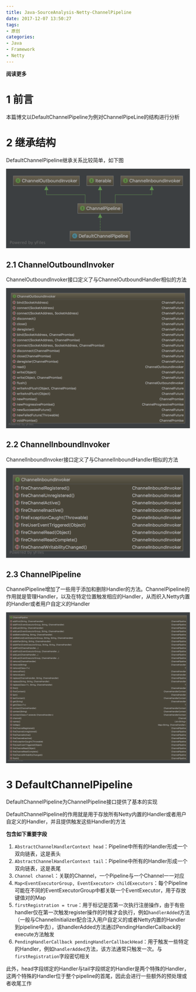 ```yaml
---
title: Java-SourceAnalysis-Netty-ChannelPipeline
date: 2017-12-07 13:50:27
tags: 
- 原创
categories: 
- Java
- Framework
- Netty
---
```


**阅读更多**

<!--more-->

# 1 前言

本篇博文以DefaultChannelPipeline为例对ChannelPipeLine的结构进行分析

# 2 继承结构

DefaultChannelPipeline继承关系比较简单，如下图

![DefaultChannelPipeline](/images/Java-SourceAnalysis-Netty-ChannelPipeline/DefaultChannelPipeline.png)

## 2.1 ChannelOutboundInvoker

ChannelOutboundInvoker接口定义了与ChannelOutboundHandler相似的方法

![ChannelOutboundInvoker](/images/Java-SourceAnalysis-Netty-ChannelPipeline/ChannelOutboundInvoker.png)

## 2.2 ChannelInboundInvoker

ChannelInboundInvoker接口定义了与ChannelInboundHandler相似的方法

![ChannelInboundInvoker](/images/Java-SourceAnalysis-Netty-ChannelPipeline/ChannelInboundInvoker.png)

## 2.3 ChannelPipeline

ChannelPipeline增加了一些用于添加和删除Handler的方法。ChannelPipeline的作用就是管理Handler，以及在特定位置触发相应的Handler，从而织入Netty内置的Handler或者用户自定义的Handler

![ChannelPipeline](/images/Java-SourceAnalysis-Netty-ChannelPipeline/ChannelPipeline.png)

# 3 DefaultChannelPipeline

DefaultChannelPipeline为ChannelPipeline接口提供了基本的实现

DefaultChannelPipeline的作用就是用于存放所有Netty内置的Handler或者用户自定义的Handler，并且提供触发这些Handler的方法

**包含如下重要字段**

1. `AbstractChannelHandlerContext head`：Pipeline中所有的Handler形成一个双向链表，这是表头
1. `AbstractChannelHandlerContext tail`：Pipeline中所有的Handler形成一个双向链表，这是表尾
1. `Channel channel`：关联的Channel，一个Pipeline与一个Channel一一对应
1. `Map<EventExecutorGroup, EventExecutor> childExecutors`：每个Pipeline可能在不同的EventExecutorGroup中都关联一个EventExecutor，用于存放键值对的Map
1. `firstRegistration = true`：用于标记是否第一次执行注册操作，由于有些handler仅在第一次触发register操作的时候才会执行，例如`handlerAdded`方法（一般与ChannelInitializer配合注入用户自定义的或者Netty内置的Handler到pipeline中去），该handlerAdded方法通过PendingHandlerCallback的execute方法触发
1. `PendingHandlerCallback pendingHandlerCallbackHead`：用于触发一些特定的Handler，例如`handlerAdded`方法，该方法通常只触发一次。与`firstRegistration`字段密切相关

此外，head字段绑定的Handler与tail字段绑定的Handler是两个特殊的Handler，这两个特殊的Handler位于整个pipeline的首尾，因此会进行一些额外的预处理或者收尾工作
